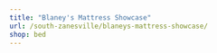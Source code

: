 ```yaml
---
title: "Blaney's Mattress Showcase"
url: /south-zanesville/blaneys-mattress-showcase/
shop: bed
---
```

